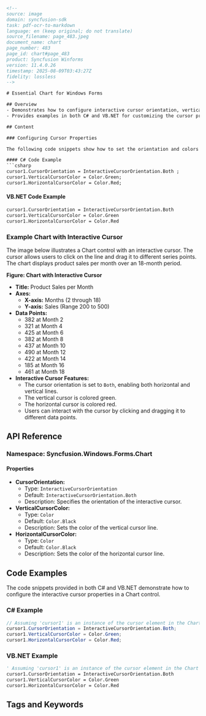 ```html
<!-- 
source: image
domain: syncfusion-sdk
task: pdf-ocr-to-markdown
language: en (keep original; do not translate)
source_filename: page_483.jpeg
document_name: chart
page_number: 483
page_id: chart#page_483
product: Syncfusion Winforms
version: 11.4.0.26
timestamp: 2025-08-09T03:43:27Z
fidelity: lossless
-->

# Essential Chart for Windows Forms

## Overview
- Demonstrates how to configure interactive cursor orientation, vertical cursor color, and horizontal cursor color in a Windows Forms Chart control.
- Provides examples in both C# and VB.NET for customizing the cursor properties.

## Content

### Configuring Cursor Properties

The following code snippets show how to set the orientation and colors of the interactive cursor in a Chart control.

#### C# Code Example
```csharp
cursor1.CursorOrientation = InteractiveCursorOrientation.Both ;
cursor1.VerticalCursorColor = Color.Green;
cursor1.HorizontalCursorColor = Color.Red;
```

#### VB.NET Code Example
```vb
cursor1.CursorOrientation = InteractiveCursorOrientation.Both
cursor1.VerticalCursorColor = Color.Green
cursor1.HorizontalCursorColor = Color.Red
```

### Example Chart with Interactive Cursor

The image below illustrates a Chart control with an interactive cursor. The cursor allows users to click on the line and drag it to different series points. The chart displays product sales per month over an 18-month period.

**Figure: Chart with Interactive Cursor**
- **Title:** Product Sales per Month
- **Axes:**
  - **X-axis:** Months (2 through 18)
  - **Y-axis:** Sales (Range 200 to 500)
- **Data Points:**
  - 382 at Month 2
  - 321 at Month 4
  - 425 at Month 6
  - 382 at Month 8
  - 437 at Month 10
  - 490 at Month 12
  - 422 at Month 14
  - 185 at Month 16
  - 461 at Month 18
- **Interactive Cursor Features:**
  - The cursor orientation is set to `Both`, enabling both horizontal and vertical lines.
  - The vertical cursor is colored green.
  - The horizontal cursor is colored red.
  - Users can interact with the cursor by clicking and dragging it to different data points.

## API Reference

### Namespace: Syncfusion.Windows.Forms.Chart

#### Properties
- **CursorOrientation:**
  - Type: `InteractiveCursorOrientation`
  - Default: `InteractiveCursorOrientation.Both`
  - Description: Specifies the orientation of the interactive cursor.
- **VerticalCursorColor:**
  - Type: `Color`
  - Default: `Color.Black`
  - Description: Sets the color of the vertical cursor line.
- **HorizontalCursorColor:**
  - Type: `Color`
  - Default: `Color.Black`
  - Description: Sets the color of the horizontal cursor line.

## Code Examples

The code snippets provided in both C# and VB.NET demonstrate how to configure the interactive cursor properties in a Chart control.

### C# Example
```csharp
// Assuming 'cursor1' is an instance of the cursor element in the Chart
cursor1.CursorOrientation = InteractiveCursorOrientation.Both;
cursor1.VerticalCursorColor = Color.Green;
cursor1.HorizontalCursorColor = Color.Red;
```

### VB.NET Example
```vb
' Assuming 'cursor1' is an instance of the cursor element in the Chart
cursor1.CursorOrientation = InteractiveCursorOrientation.Both
cursor1.VerticalCursorColor = Color.Green
cursor1.HorizontalCursorColor = Color.Red
```

## Tags and Keywords
<!-- tags: [Essential Chart, Windows Forms, Interactive Cursor, Cursor Orientation, Vertical Cursor Color, Horizontal Cursor Color] keywords: [Syncfusion, C#, VB.NET, Windows Forms Chart, InteractiveCursorOrientation, Color] -->
```